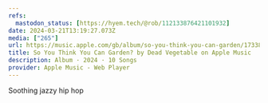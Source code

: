 ```yaml
---
refs:
  mastodon_status: [https://hyem.tech/@rob/112133876421101932]
date: 2024-03-21T13:19:27.073Z
media: ["265"]
url: https://music.apple.com/gb/album/so-you-think-you-can-garden/1733887992
title: So You Think You Can Garden? by Dead Vegetable on Apple Music
description: Album · 2024 · 10 Songs
provider: Apple Music - Web Player
---
```


Soothing jazzy hip hop
